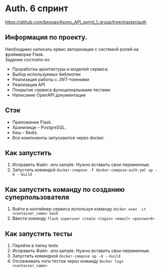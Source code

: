 # Auth. 6 спринт
https://github.com/beosav/Async_API_sprint_1_group/tree/master/auth
## Информация по проекту. 
Необходимо написать ервис авторизации с системой ролей на фреймворке Flask. <br />
Задание состояло из: <br />
- Проработка архитектуры и моделей сервиса.
- Выбор используемых библиотек
- Реализация работы с JWT-токенами
- Реализация API
- Покрытие сервиса функциональными тестами
- Написание OpenAPI документации

##  Стэк

- Приложение Flask.
- Хранилище – PostgreSQL.
- Кеш – Redis.
- Все компоненты запускаются через docker.

## Как запустить
1. Исправить Файл: .env.sample. Нужно вставить свои переменные.
2. Запустить командой `docker-compose -f docker-compose-auth.yml up -d --build ` 

## Как запустить команду по созданию суперпользователя
1. Войти в контейнер сервиса используя команду `docker exec -it <container_name> bash`
2. Ввести команду `flask superuser create <login> <email> <password>`

## Как запустить тесты
1. Перейти в папку tests
2. Исправить Файл: .env.sample. Нужно вставить свои переменные.
3. Запустить командной `docker-compose up -d --build`
4. Отслеживать логи тестов через команду `docker logs <container_name>`